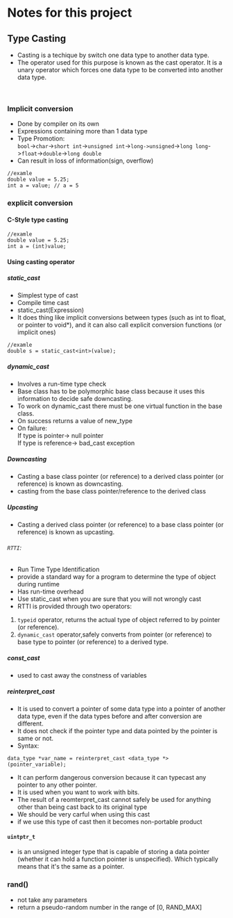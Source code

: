 # Notes for this project

## Type Casting
- Casting is a techique by switch one data type to another data type. 
- The operator used for this purpose is known as the cast operator. It is a unary operator which forces one data type to be converted into another data type.
<br>

### Implicit conversion
- Done by compiler on its own
- Expressions containing more than 1 data type
- Type Promotion:
<br>```bool```->```char```->```short int```->```unsigned int```->```long->unsigned```->```long long```->```float```->```double```->```long double```<br>
- Can result in loss of information(sign, overflow)
```
//examle
double value = 5.25;
int a = value; // a = 5
```
### explicit conversion
#### C-Style type casting
```
//examle
double value = 5.25;
int a = (int)value;
```

#### Using casting operator

##### static_cast<type>

- Simplest type of cast
- Compile time cast
- static_cast<type>(Expression)
- It does thing like implicit conversions between types (such as int to float, or pointer to void*), and it can also call explicit conversion functions (or implicit ones)
```
//examle
double s = static_cast<int>(value);
```

##### dynamic_cast<type>
- Involves a run-time type check
- Base class has to be polymorphic base class because it uses this information to decide safe downcasting.
- To work on dynamic_cast there must be one virtual function in the base class.
- On success returns a value of new_type 
- On failure:<br>
If type is pointer-> null pointer<br>
If type is reference-> bad_cast exception<br>

##### Downcasting
- Casting a base class pointer (or reference) to a derived class pointer (or reference) is known as downcasting.
- casting from the base class pointer/reference to the derived class

##### Upcasting
- Casting a derived class pointer (or reference) to a base class pointer (or reference) is known as upcasting.

###### ```RTTI```:<br>
- Run Time Type Identification
- provide a standard way for a program to determine the type of object during runtime
- Has run-time overhead
- Use static_cast when you are sure that you will not wrongly cast
- RTTI is provided through two operators:
1. ```typeid``` operator, returns the actual type of object referred to by pointer (or reference).
2. ```dynamic_cast``` operator,safely converts from pointer (or reference) to base type to pointer (or reference) to a derived type.


##### const_cast<type>
- used to cast away the constness of variables

##### reinterpret_cast<type>
- It is used to convert a pointer of some data type into a pointer of another data type, even if the data types before and after conversion are different.
- It does not check if the pointer type and data pointed by the pointer is same or not.
- Syntax:
```
data_type *var_name = reinterpret_cast <data_type *>(pointer_variable);
```
- It can perform dangerous conversion because it can typecast any pointer to any other pointer.
- It is used when you want to work with bits.
- The result of a reomterpret_cast cannot safely be used for anything other than being cast back to its original type 
- We should be very carful when using this cast
- if we use this type of cast then it becomes non-portable product

#### ```uintptr_t```
- is an unsigned integer type that is capable of storing a data pointer (whether it can hold a function pointer is unspecified). Which typically means that it's the same as a pointer.

### rand()
- not take any parameters
- return a pseudo-random number in the range of [0, RAND_MAX]

